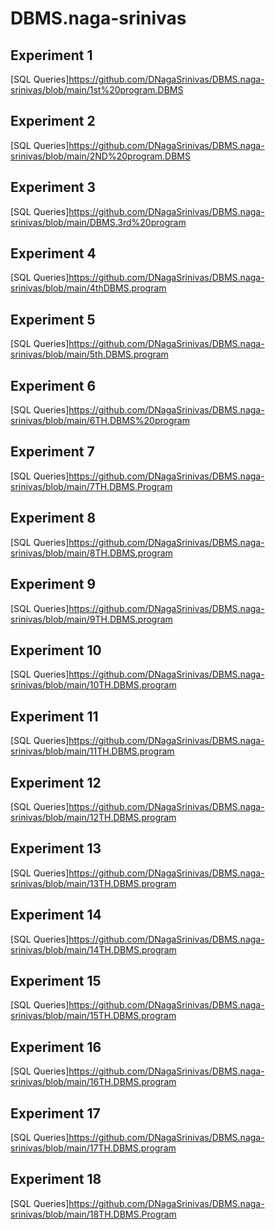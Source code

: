 # DBMS.naga-srinivas
## Experiment 1
[SQL Queries]https://github.com/DNagaSrinivas/DBMS.naga-srinivas/blob/main/1st%20program.DBMS
## Experiment 2
[SQL Queries]https://github.com/DNagaSrinivas/DBMS.naga-srinivas/blob/main/2ND%20program.DBMS
## Experiment 3
[SQL Queries]https://github.com/DNagaSrinivas/DBMS.naga-srinivas/blob/main/DBMS.3rd%20program
## Experiment 4
[SQL Queries]https://github.com/DNagaSrinivas/DBMS.naga-srinivas/blob/main/4thDBMS.program
## Experiment 5
[SQL Queries]https://github.com/DNagaSrinivas/DBMS.naga-srinivas/blob/main/5th.DBMS.program
## Experiment 6
[SQL Queries]https://github.com/DNagaSrinivas/DBMS.naga-srinivas/blob/main/6TH.DBMS%20program
## Experiment 7
[SQL Queries]https://github.com/DNagaSrinivas/DBMS.naga-srinivas/blob/main/7TH.DBMS.Program
## Experiment 8
[SQL Queries]https://github.com/DNagaSrinivas/DBMS.naga-srinivas/blob/main/8TH.DBMS.program
## Experiment 9
[SQL Queries]https://github.com/DNagaSrinivas/DBMS.naga-srinivas/blob/main/9TH.DBMS.program
## Experiment 10
[SQL Queries]https://github.com/DNagaSrinivas/DBMS.naga-srinivas/blob/main/10TH.DBMS.program
## Experiment 11
[SQL Queries]https://github.com/DNagaSrinivas/DBMS.naga-srinivas/blob/main/11TH.DBMS.program
## Experiment 12
[SQL Queries]https://github.com/DNagaSrinivas/DBMS.naga-srinivas/blob/main/12TH.DBMS.program
## Experiment 13
[SQL Queries]https://github.com/DNagaSrinivas/DBMS.naga-srinivas/blob/main/13TH.DBMS.program
## Experiment 14
[SQL Queries]https://github.com/DNagaSrinivas/DBMS.naga-srinivas/blob/main/14TH.DBMS.program
## Experiment 15
[SQL Queries]https://github.com/DNagaSrinivas/DBMS.naga-srinivas/blob/main/15TH.DBMS.program
## Experiment 16
[SQL Queries]https://github.com/DNagaSrinivas/DBMS.naga-srinivas/blob/main/16TH.DBMS.program
## Experiment 17
[SQL Queries]https://github.com/DNagaSrinivas/DBMS.naga-srinivas/blob/main/17TH.DBMS.program
## Experiment 18
[SQL Queries]https://github.com/DNagaSrinivas/DBMS.naga-srinivas/blob/main/18TH.DBMS.Program
